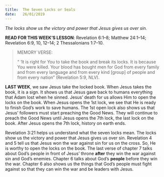 ```yaml
---
title:  The Seven Locks or Seals
date:   26/01/2019
---
```


_The locks show us the victory and power that Jesus gives us over sin._

**READ FOR THIS WEEK’S LESSON**: Revelation 6:1–8; Matthew 24:1–14; Revelation 6:9, 10, 12–14; 2 Thessalonians 1:7–10.

> <p>MEMORY VERSE:</p>
> “ ‘It is right for You to take the book and break its locks. It is because You were killed. Your blood has bought men for God from every family and from every language and from every kind [group] of people and from every nation” (Revelation 5:9, NLV).

**LAST WEEK**, we saw Jesus take the locked book. When Jesus takes the book, it is a sign. It shows us that Jesus gave back to humans everything that Adam lost when he sinned. Jesus’ death for us allows Him to open the locks on the book. When Jesus opens the 1st lock, we see that He is ready to finish God’s work to save humans. The 1st open lock also shows us that Jesus’ followers must start preaching the Good News. They will continue to preach the Good News until Jesus opens the 7th lock, the last lock on the book. After Jesus opens the 7th lock, history on earth ends.

Revelation 3:21 helps us understand what the seven locks mean. The locks show us the victory and power that Jesus gives us over sin. Revelation 4 and 5 tell us that Jesus won the war against sin for us on the cross. So, He is worthy to open the locks on the book. The last verse of chapter 7 talks about God’s people in front of Jesus’ throne **after** they win the war against sin and God’s enemies. Chapter 6 talks about God’s **people** before they win the war. Chapter 6 also shows us the things that God’s people must fight against so that they can win the war and be leaders with Jesus.